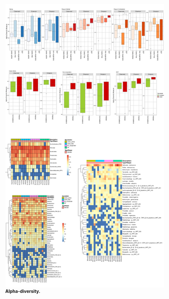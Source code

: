 ![Alpha](https://github.com/mariaasierra/Dental_Caries/blob/master/Figures/alpha-diversity.jpg)**Alpha-diversity.**
